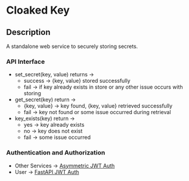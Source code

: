 # Cloaked Key

## Description

A standalone web service to securely storing secrets.

### API Interface

- set_secret(key, value) returns ->
  - success -> {key, value} stored successfully
  - fail -> if key already exists in store or any other issue occurs with storing
- get_secret(key) return ->
  - {key, value} -> key found, {key, value} retrieved successfully
  - fail -> key not found or some issue occurred during retrieval
- key_exists(key) return ->
  - yes -> key already exists
  - no -> key does not exist
  - fail -> some issue occurred

### Authentication and Authorization

- Other Services -> [Asymmetric JWT Auth](https://pypi.org/project/asymmetric-jwt-auth/)
- User -> [FastAPI JWT Auth](https://indominusbyte.github.io/fastapi-jwt-auth/)
